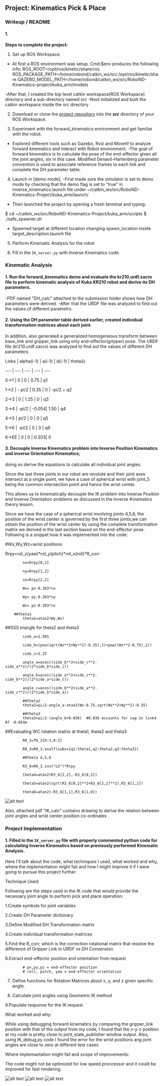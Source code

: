 ## Project: Kinematics Pick & Place

### Writeup / README

#### 1. 

**Steps to complete the project:**  


1. Set up ROS Workspace.
- At first a ROS environment was setup. Cmd:$env produces the following info:
ROS_ROOT=/opt/ros/kinetic/share/ros
ROS_PACKAGE_PATH=/home/robond/catkin_ws/src:/opt/ros/kinetic/share
GAZEBO_MODEL_PATH=/home/robond/catkin_ws/src/RoboND-Kinematics-project/kuka_arm/models

-After that, I created the top level catkin workspace(ROS Workspace) directory and a sub-directory named src
-Next initialized and built the catkin workspace inside the src directory

2. Download or clone the [project repository](https://github.com/udacity/RoboND-Kinematics-Project) into the ***src*** directory of your ROS Workspace.
  
3. Experiment with the forward_kinematics environment and get familiar with the robot.
- Explored different tools such as Gazebo, Rviz and Moveit! to analyze forward kinematics and interact with Robot environment.
-The goal of forward kinematics is to calculate the pose of the end-effector given all the joint angles, six in this case. 
Modified Denavit-Hartenberg parameter convention is used to associate reference frames to each link and complete the DH parameter table.

4. Launch in [demo mode].
-First made sure the simulator is set to demo mode by checking that the demo flag is set to "true" in inverse_kinematics.launch file 
under ~/catkin_ws/src/RoboND-Kinematics-Project/kuka_arm/launch/
- Then launched the project by opening a fresh terminal and typing:

$ cd ~/catkin_ws/src/RoboND-Kinematics-Project/kuka_arm/scripts
$ ./safe_spawner.sh

- Spawned target at different location changing spawn_location inside target_description.launch file

5. Perform Kinematic Analysis for the robot

6. Fill in the `IK_server.py` with Inverse Kinematics code. 

[//]: # (Image References)

[image1]: ./misc1.png
[image2]: ./theta_calc.jpg
[image3]: ./pickNplace.png
[image4]: ./RobotArm1.jpg
[image5]: ./RobotArm2.jpg

### Kinematic Analysis
#### 1. Run the forward_kinematics demo and evaluate the kr210.urdf.xacro file to perform kinematic analysis of Kuka KR210 robot and derive its DH parameters.

-PDF named "DH_calc" attached to the submission folder shows how DH parameters were derived.
-After that the URDF file was analyzed to find out the values of different parametrs. 

#### 2. Using the DH parameter table derived earlier, created individual transformation matrices about each joint.
In addition, also generated a generalized homogeneous transform between base_link and gripper_link using only end-effector(gripper) pose.
The URDF file (kr210.urdf.xacro) was analyzed to find out the values of different DH parameters

Links | alpha(i-1) | a(i-1) | d(i-1) | theta(i)

--- | --- | --- | --- | ---

0->1 | 0      | 0     | 0.75 | q1

1->2 | - pi/2 | 0.35  | 0    | -pi/2 + q2

2->3 | 0      | 1.25  | 0    | q3

3->4 |  -pi/2 | -0.054| 1.50 | q4

4->5 | pi/2   | 0     | 0    | q5

5->6 | -pi/2  | 0     | 0    | q6

6->EE | 0     | 0     | 0.303| 0


#### 3. Decouple Inverse Kinematics problem into Inverse Position Kinematics and inverse Orientation Kinematics; 
doing so derive the equations to calculate all individual joint angles.

Since the last three joints in our robot are revolute and their joint axes intersect at a single point, 
we have a case of spherical wrist with joint_5 being the common intersection point and hence the wrist center.

This allows us to kinematically decouple the IK problem into Inverse Position and Inverse Orientation problems as discussed in the 
Inverse Kinematics theory lesson.

Since we have the case of a spherical wrist involving joints 4,5,6, the position of the wrist center is governed by the first three joints,we can obtain the position of the wrist center by using the complete transformation matrix we derived in the last section based on the end-effector pose.
Following is a snippet how it was implemented into the code:

#Wx,Wy,Wz=wrist positions

 Rrpy=rot_z(yaw)*rot_y(pitch)*rot_x(roll)*R_corr
 
            nx=Rrpy[0,2]
	    
            ny=Rrpy[1,2]
	    
            nz=Rrpy[2,2]
	    
            Wx= px-0.303*nx
	    
            Wy= py-0.303*ny
	    
            Wz= pz-0.303*nz
	    
		##theta1
            theta1=atan2(Wy,Wx)
	    
##SSS triangle for theta2 and theta3

            side_a=1.501
	    
            side_b=(pow(sqrt(Wx**2+Wy**2)-0.35),2)+pow((Wz**2-0.75),2))
	    
            side_c=1.25

            angle_a=acos((side_b**2+side_c**2-side_a**2)/(2*side_b*side_c))
	    
            angle_b=acos((side_a**2+side_c**2-side_b**2)/(2*side_a*side_c))
	    
            angle_c=acos((side_b**2+side_a**2-side_c**2)/(2*side_b*side_a))

            ##theta2
            theta2=pi/2-angle_a-atan2(Wz-0.75,sqrt(Wx**2+Wy**2)-0.35)
	    
            ##theta3
            theta3=pi/2-(angle_b+0.036)  #0.036 accounts for sag in link4 0f -0.054m
	    
##Evaluating WC rotation matrix at theta1, theta2 and theta3

            R0_3=T0_3[0:3,0:3]
	    
            R0_3=R0_3.evalf(subs={q1:theta1,q2:theta2,q3:theta3})
	    
            ##theta 4,5,6
	    
            R3_6=R0_3.inv("LU")*Rrpy 
	    
            theta4=atan2(R3_6[2,2],-R3_6[0,2])
	    
            theta5=atan2(sqrt(R3_6[0,2]**2+R3_6[2,2]**2),R3_6[1,2])
	    
            theta6=atan2(-R3_6[1,1],R3_6[1,0])

![alt text][image2]

Also, attached pdf "IK_calc" contains drawing to derive the relation between joint angles and wrist center position co-ordinates

### Project Implementation

#### 1. Filled in the `IK_server.py` file with properly commented python code for calculating Inverse Kinematics based on previously performed Kinematic Analysis. 

Here I'll talk about the code, what techniques I used, what worked and why, where the implementation might fail and how I might improve it if I were going to pursue this project further.  

Technique Used:

Following are the steps used in the IK code that would provide the necessary joint angle to perform pick and place operation:

1.Create symbols for joint variables

2.Create DH Parameter dictionary

3.Define Modified DH Transformation matrix

4.Create individual transformation matrices

5.Find the R_corr, which is the correction rotational matrix that resolve the difference of Gripper Link in URDF vs DH Convension

6.Extract end-effector position and orientation from request

            # px,py,pz = end-effector position
            # roll, pitch, yaw = end-effector orientation
	    
7. Define functions for Rotation Matrices about x, y, and z given specific angle.

8. Calculate joint angles using Geometric IK method

9.Populate response for the IK request


What worked and why:

While using debugging forward kinematics by comparing the gripper_link position with that of the output from my code, 
I found that the x-y-z position at my code is pretty close to  joint_state_publisher window output.
Also, using IK_debug.py code I found the error for the wrist positions ang joint angles are close to zero at different test cases

Where implemantation might fail and scope of improvements:

The code might not be optimized for low speed proccessor and it could be improved for fast rendering.
    

![alt text][image3]
![alt text][image4]
![alt text][image5]






